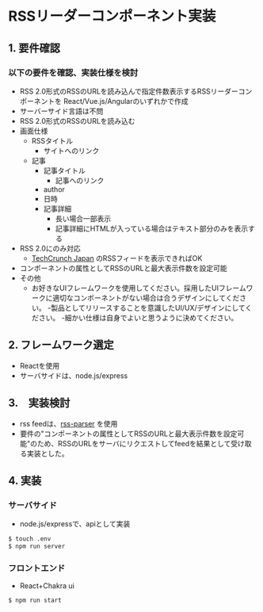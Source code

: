 # RSSリーダーコンポーネント実装

## 1. 要件確認
### 以下の要件を確認、実装仕様を検討
- RSS 2.0形式のRSSのURLを読み込んで指定件数表示するRSSリーダーコンポーネントを React/Vue.js/Angularのいずれかで作成
- サーバーサイド言語は不問
- RSS 2.0形式のRSSのURLを読み込む
- 画面仕様
  - RSSタイトル
    - サイトへのリンク
  - 記事
    - 記事タイトル
      - 記事へのリンク
    - author
    - 日時
    - 記事詳細
      - 長い場合一部表示
      - 記事詳細にHTMLが入っている場合はテキスト部分のみを表示する
- RSS 2.0にのみ対応
  - [TechCrunch Japan](https://jp.techcrunch.com/) のRSSフィードを表示できればOK
- コンポーネントの属性としてRSSのURLと最大表示件数を設定可能
- その他
  - お好きなUIフレームワークを使用してください。採用したUIフレームワークに適切なコンポーネントがない場合は合うデザインにしてください。
  -製品としてリリースすることを意識したUI/UX/デザインにしてください。
  -細かい仕様は自身でよいと思うように決めてください。

## 2. フレームワーク選定

- Reactを使用
- サーバサイドは、node.js/express

## 3.　実装検討

- rss feedは、[rss-parser](https://github.com/rbren/rss-parser) を使用
- 要件の"コンポーネントの属性としてRSSのURLと最大表示件数を設定可能"のため、RSSのURLをサーバにリクエストしてfeedを結果として受け取る実装とした。

## 4. 実装

### サーバサイド
- node.js/expressで、apiとして実装

```sh
$ touch .env
$ npm run server
```

### フロントエンド
- React+Chakra ui

```sh
$ npm run start
```
